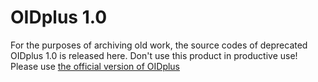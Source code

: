 
OIDplus 1.0
===========

For the purposes of archiving old work, the source codes of deprecated OIDplus 1.0
is released here. Don't use this product in productive use!
Please use [the official version of OIDplus](https://github.com/danielmarschall/oidplus)
